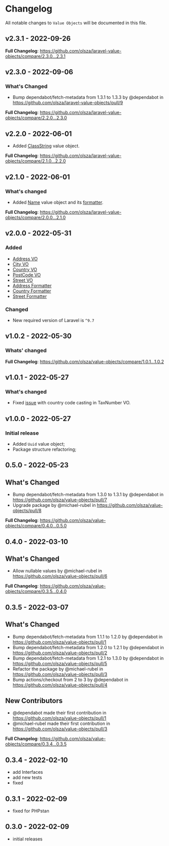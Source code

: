 # Changelog

All notable changes to `Value Objects` will be documented in this file.

## v2.3.1 - 2022-09-26

**Full Changelog**: https://github.com/olsza/laravel-value-objects/compare/2.3.0...2.3.1

## v2.3.0 - 2022-09-06

### What's Changed

- Bump dependabot/fetch-metadata from 1.3.1 to 1.3.3 by @dependabot in https://github.com/olsza/laravel-value-objects/pull/9

**Full Changelog**: https://github.com/olsza/laravel-value-objects/compare/2.2.0...2.3.0

## v2.2.0 - 2022-06-01

- Added [ClassString](https://github.com/olsza/laravel-value-objects/blob/main/src/Complex/ClassString.php) value object.

**Full Changelog**: https://github.com/olsza/laravel-value-objects/compare/2.1.0...2.2.0

## v2.1.0 - 2022-06-01

### What's changed

- Added [Name](https://github.com/olsza/laravel-value-objects/blob/main/src/Complex/Name.php) value object and its [formatter](https://github.com/olsza/laravel-value-objects/blob/main/src/Formatters/NameFormatter.php).

**Full Changelog**: https://github.com/olsza/laravel-value-objects/compare/2.0.0...2.1.0

## v2.0.0 - 2022-05-31

### Added

- [Address VO](https://github.com/olsza/laravel-value-objects/blob/main/src/Custom/Address.php)
- [City VO](https://github.com/olsza/laravel-value-objects/blob/main/src/Custom/City.php)
- [Country VO](https://github.com/olsza/laravel-value-objects/blob/main/src/Custom/Country.php)
- [PostCode VO](https://github.com/olsza/laravel-value-objects/blob/main/src/Custom/PostCode.php)
- [Street VO](https://github.com/olsza/laravel-value-objects/blob/main/src/Custom/Street.php)
- [Address Formatter](https://github.com/olsza/laravel-value-objects/blob/main/src/Formatters/AddressFormatter.php)
- [Country Formatter](https://github.com/olsza/laravel-value-objects/blob/main/src/Formatters/CountryFormatter.php)
- [Street Formatter](https://github.com/olsza/laravel-value-objects/blob/main/src/Formatters/StreetFormatter.php)

### Changed

- New required version of Laravel is `^9.7`

## v1.0.2 - 2022-05-30

### Whats' changed

**Full Changelog**: https://github.com/olsza/value-objects/compare/1.0.1...1.0.2

## v1.0.1 - 2022-05-27

### What's changed

- Fixed [issue](https://github.com/olsza/value-objects/commit/2f2c1c0ff5eb1e5210dd2fa2d84cab5102f8e0dc) with country code casting in TaxNumber VO.

## v1.0.0 - 2022-05-27

### Initial release

- Added `Uuid` value object;
- Package structure refactoring;

## 0.5.0 - 2022-05-23

## What's Changed

- Bump dependabot/fetch-metadata from 1.3.0 to 1.3.1 by @dependabot in https://github.com/olsza/value-objects/pull/7
- Upgrade package by @michael-rubel in https://github.com/olsza/value-objects/pull/8

**Full Changelog**: https://github.com/olsza/value-objects/compare/0.4.0...0.5.0

## 0.4.0 - 2022-03-10

## What's Changed

- Allow nullable values by @michael-rubel in https://github.com/olsza/value-objects/pull/6

**Full Changelog**: https://github.com/olsza/value-objects/compare/0.3.5...0.4.0

## 0.3.5 - 2022-03-07

## What's Changed

- Bump dependabot/fetch-metadata from 1.1.1 to 1.2.0 by @dependabot in https://github.com/olsza/value-objects/pull/1
- Bump dependabot/fetch-metadata from 1.2.0 to 1.2.1 by @dependabot in https://github.com/olsza/value-objects/pull/2
- Bump dependabot/fetch-metadata from 1.2.1 to 1.3.0 by @dependabot in https://github.com/olsza/value-objects/pull/5
- Refactor the package by @michael-rubel in https://github.com/olsza/value-objects/pull/3
- Bump actions/checkout from 2 to 3 by @dependabot in https://github.com/olsza/value-objects/pull/4

## New Contributors

- @dependabot made their first contribution in https://github.com/olsza/value-objects/pull/1
- @michael-rubel made their first contribution in https://github.com/olsza/value-objects/pull/3

**Full Changelog**: https://github.com/olsza/value-objects/compare/0.3.4...0.3.5

## 0.3.4 - 2022-02-10

- add Interfaces
- add new tests
- fixed

## 0.3.1 - 2022-02-09

- fixed for PHPstan

## 0.3.0 - 2022-02-09

- initial releases
